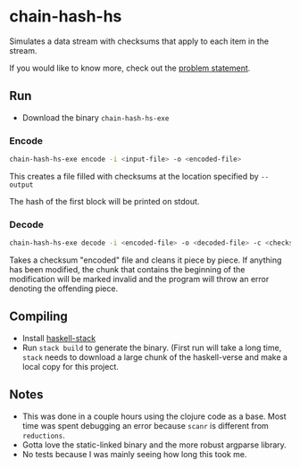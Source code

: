# chain-hash-hs

Simulates a data stream with checksums that apply to each item in the stream.

If you would like to know more, check out the [problem statement](https://github.com/jbristow/chain-hash/blob/master/doc/chain_hash.md).


## Run

* Download the binary `chain-hash-hs-exe`

### Encode

```bash
chain-hash-hs-exe encode -i <input-file> -o <encoded-file>
```
This creates a file filled with checksums at the location specified by `--output`

The hash of the first block will be printed on stdout.

### Decode
```bash
chain-hash-hs-exe decode -i <encoded-file> -o <decoded-file> -c <checksum>
```
Takes a checksum "encoded" file and cleans it piece by piece.  If anything has
been modified, the chunk that contains the beginning of the modification will
be marked invalid and the program will throw an error denoting the offending
piece.

## Compiling

* Install [haskell-stack](https://docs.haskellstack.org/en/stable/README/)
* Run `stack build` to generate the binary. (First run will take a long time,
  `stack` needs to download a large chunk of the haskell-verse and make a local
  copy for this project.

## Notes

* This was done in a couple hours using the clojure code as a base. Most time
  was spent debugging an error because `scanr` is different from `reductions`.
* Gotta love the static-linked binary and the more robust argparse library.
* No tests because I was mainly seeing how long this took me.

